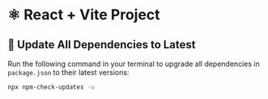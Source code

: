# ⚛️ React + Vite Project

## 🔄 Update All Dependencies to Latest

Run the following command in your terminal to upgrade all dependencies in `package.json` to their latest versions:

```bash
npx npm-check-updates -u
